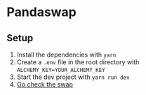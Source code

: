 # Pandaswap

## Setup  

1. Install the dependencies with `yarn`  
2. Create a `.env` file in the root directory with `ALCHEMY_KEY=YOUR_ALCHEMY_KEY`  
3. Start the dev project with `yarn run dev`
4. [Go check the swap](http://localhost:3000)
